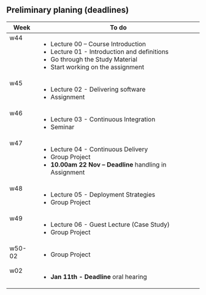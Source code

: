 ## Preliminary planing (deadlines)
<table width="70%">
    <thead>
        <tr>
            <th>Week</th>
            <th>To do</th>
        </tr>
    </thead>
    <tbody>
        <tr>
            <td style="vertical-align: top;">w44</td>
            <td>
                <ul>
                    <li>Lecture 00 – Course Introduction   </li>
                    <li>Lecture 01 - Introduction and definitions</li>
                    <li>Go through the Study Material</li>
                    <li>Start working on the assignment</li>
                </ul>
            </td>
        </tr>
        <tr>
            <td style="vertical-align: top;">w45</td>
            <td>
                <ul>
                    <li>Lecture 02 - Delivering software</li>
                    <li>Assignment</li>
                </ul>
            </td>
        </tr>
        <tr>
            <td style="vertical-align: top;">w46</td>
            <td>
                <ul>
                    <li>Lecture 03 - Continuous Integration</li>
                    <li>Seminar</li>
                </ul>
            </td>
        </tr>
      <tr>
          <td style="vertical-align: top;">w47</td>
          <td>
              <ul>
                <li>Lecture 04 - Continuous Delivery</li>
                <li>Group Project</li>
                <li><strong>10.00am 22 Nov – Deadline</strong> handling in Assignment</li>
              </ul>
          </td>
      </tr>
      <tr>
          <td style="vertical-align: top;">w48</td>
          <td>
              <ul>
                <li>Lecture 05 - Deployment Strategies</li>
                <li>Group Project</li>
              </ul>
          </td>
      </tr>
      <tr>
          <td style="vertical-align: top;">w49</td>
          <td>
              <ul>
                <li>Lecture 06 - Guest Lecture (Case Study)</li>
                <li>Group Project</li>
              </ul>
          </td>
      </tr>
      <tr>
          <td style="vertical-align: top;">w50-02</td>
          <td>
              <ul>
                <li>Group Project</li>
              </ul>
          </td>
      </tr>
      <tr>
          <td style="vertical-align: top;">w02</td>
          <td>
              <ul>
                  <li><strong>Jan 11th - Deadline</strong> oral hearing</li>
              </ul>
          </td>
      </tr>
    </tbody>
</table>
